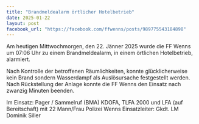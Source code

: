 ```yaml
---
title: "Brandmeldealarm örtlicher Hotelbetrieb"
date: 2025-01-22
layout: post
facebook_url: "https://facebook.com/ffwenns/posts/989775543184898"
---
```


Am heutigen Mittwochmorgen, den 22. Jänner 2025 wurde die FF Wenns um 07:06 Uhr zu einem Brandmeldealarm, in einem örtlichen Hotelbetrieb, alarmiert. 

Nach Kontrolle der betroffenen Räumlichkeiten, konnte glücklicherweise kein Brand sondern Wasserdampf als Auslösursache festgestellt werden. Nach Rückstellung der Anlage konnte die FF Wenns den Einsatz nach zwanzig Minuten beenden. 

Im Einsatz:
 Pager / Sammelruf (BMA) 
 KDOFA, TLFA 2000 und LFA (auf Bereitschaft) mit 22 Mann/Frau
 Polizei Wenns 
 Einsatzleiter: Gkdt. LM Dominik Siller